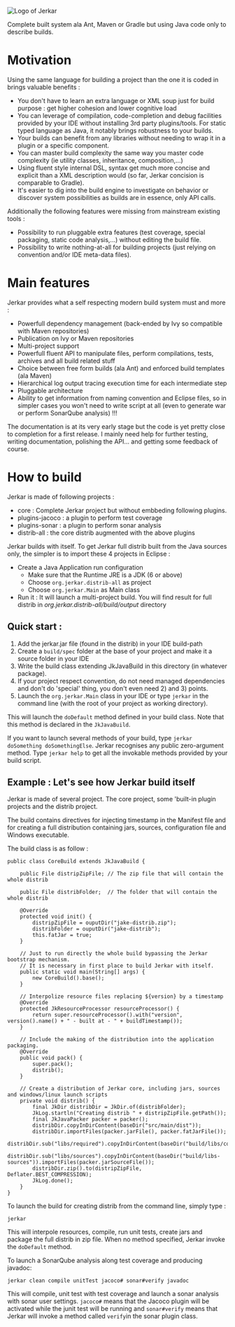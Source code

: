 ![Logo of Jerkar](https://github.com/jerkar/jerkar/blob/master/doc/jerkar.png)

Complete built system ala Ant, Maven or Gradle but using Java code only to describe builds.

# Motivation
Using the same language for building a project than the one it is coded in brings valuable benefits :
* You don't have to learn an extra language or XML soup just for build purpose : get higher cohesion and lower cognitive load
* You can leverage of compilation, code-completion and debug facilities provided by your IDE without installing 3rd party plugins/tools. For static typed language as Java, it notably brings robustness to your builds.
* Your builds can benefit from any libraries without needing to wrap it in a plugin or a specific component.
* You can master build complexity the same way you master code complexity (ie utility classes, inheritance, composition,...) 
* Using fluent style internal DSL, syntax get much more concise and explicit than a XML description would (so far, Jerkar concision is comparable to Gradle).
* It's easier to dig into the build engine to investigate on behavior or discover system possibilities as builds are in essence, only API calls.

Additionally the following features were missing from mainstream existing tools :
* Possibility to run pluggable extra features (test coverage, special packaging, static code analysis,...) without editing the build file. 
* Possibility to write nothing-at-all for building projects (just relying on convention and/or IDE meta-data files). 

# Main features
Jerkar provides what a self respecting modern build system must and more :
* Powerfull dependency management (back-ended by Ivy so compatible with Maven repositories)
* Publication on Ivy or Maven repositories
* Multi-project support
* Powerfull fluent API to manipulate files, perform  compilations, tests, archives and all build related stuff
* Choice between free form builds (ala Ant) and enforced build templates (ala Maven)
* Hierarchical log output tracing execution time for each intermediate step
* Pluggable architecture
* Ability to get information from naming convention and Eclipse files, so in simpler cases you won't need to write script at all (even to generate war or perform SonarQube analysis) !!!


The documentation is at its very early stage but the code is yet pretty close to completion for a first release. 
I mainly need help for further testing, writing documentation, polishing the API... and getting some feedback of course.

# How to build
Jerkar is made of following projects :
* core : Complete Jerkar project but without embbeding following plugins.
* plugins-jacoco : a plugin to perform test coverage
* plugins-sonar : a plugin to perform sonar analysis
* distrib-all : the core distrib augmented with the above plugins

Jerkar builds with itself. To get Jerkar full distrib built from the Java sources only, the simpler is to import these 4 projects in Eclipse :
* Create a Java Application run configuration
  * Make sure that the Runtime JRE is a JDK (6 or above)
  * Choose `org.jerkar.distrib-all` as project
  * Choose `org.jerkar.Main` as Main class
* Run it : It will launch a multi-project build. You will find result for full distrib in *org.jerkar.distrib-all/build/output* directory 

Quick start :
--
1. Add the jerkar.jar file (found in the distrib) in your IDE build-path
2. Create a `build/spec` folder at the base of your project and make it a source folder in your IDE
3. Write the build class extending JkJavaBuild in this directory (in whatever package).
4. If your project respect convention, do not need managed dependencies and don't do 'special' thing, you don't even need 2) and 3) points.
5. Launch the `org.jerkar.Main` class in your IDE or type `jerkar` in the command line (with the root of your project as working directory).

This will launch the `doDefault` method defined in your build class. Note that this method is declared in the `JkJavaBuild`.

If you want to launch several methods of your build, type `jerkar doSomething doSomethingElse`. Jerkar recognises any public zero-argument method.
Type `jerkar help` to get all the invokable methods provided by your build script. 
  


Example : Let's see how Jerkar build itself
--
Jerkar is made of several project. The core project, some 'built-in plugin projects and the distrib project.
 
The build contains directives for injecting timestamp in the Manifest file and for creating a full distribution containing jars, sources, configuration file and Windows executable.

The build class is as follow :

    public class CoreBuild extends JkJavaBuild {

	    public File distripZipFile; // The zip file that will contain the whole distrib

	    public File distribFolder;  // The folder that will contain the whole distrib

	    @Override
	    protected void init() {
	        distripZipFile = ouputDir("jake-distrib.zip");
            distribFolder = ouputDir("jake-distrib");
		    this.fatJar = true;
        }

	    // Just to run directly the whole build bypassing the Jerkar bootstrap mechanism.
	    // It is necessary in first place to build Jerkar with itself.
	    public static void main(String[] args) {
		    new CoreBuild().base();
	    }

	    // Interpolize resource files replacing ${version} by a timestamp
	    @Override
	    protected JkResourceProcessor resourceProcessor() {
		    return super.resourceProcessor().with("version", version().name() + " - built at - " + buildTimestamp());
	    }

	    // Include the making of the distribution into the application packaging.
	    @Override
	    public void pack() {
		    super.pack();
		    distrib();
	    }

        // Create a distribution of Jerkar core, including jars, sources and windows/linux launch scripts
	    private void distrib() {
		    final JkDir distribDir = JkDir.of(distribFolder);
		    JkLog.startln("Creating distrib " + distripZipFile.getPath());
		    final JkJavaPacker packer = packer();
		    distribDir.copyInDirContent(baseDir("src/main/dist"));
		    distribDir.importFiles(packer.jarFile(), packer.fatJarFile());
		    distribDir.sub("libs/required").copyInDirContent(baseDir("build/libs/compile"));
		    distribDir.sub("libs/sources").copyInDirContent(baseDir("build/libs-sources")).importFiles(packer.jarSourceFile());
			distribDir.zip().to(distripZipFile, Deflater.BEST_COMPRESSION);
			JkLog.done();
	    }
	}

To launch the build for creating distrib from the command line, simply type : 

    jerkar

This will interpole resources, compile, run unit tests, create jars and package the full distrib in zip file. When no method specified, Jerkar invoke the `doDefault` method.

To launch a SonarQube analysis along test coverage and producing javadoc: 

    jerkar clean compile unitTest jacoco# sonar#verify javadoc
    
This will compile, unit test with test coverage and launch a sonar analysis with sonar user settings. 
`jacoco#` means that the Jacoco plugin will be activated while the junit test will be running and `sonar#verify` means that Jerkar will invoke a method called `verify`in the sonar plugin class.
    
    
        